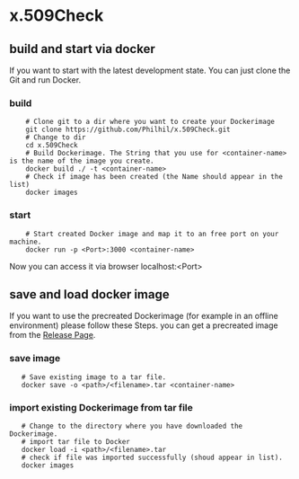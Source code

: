 # x.509Check


## build and start via docker
If you want to start with the latest development state. You can just clone the Git and run Docker.
### build
```shell
    # Clone git to a dir where you want to create your Dockerimage
    git clone https://github.com/Philhil/x.509Check.git
    # Change to dir
    cd x.509Check
    # Build Dockerimage. The String that you use for <container-name> is the name of the image you create.
    docker build ./ -t <container-name>
    # Check if image has been created (the Name should appear in the list)
    docker images
  ```
  
### start
```shell
    # Start created Docker image and map it to an free port on your machine.
    docker run -p <Port>:3000 <container-name>
  ```

Now you can access it via browser localhost:\<Port\>


## save and load docker image
If you want to use the precreated Dockerimage (for example in an offline environment) please follow these Steps.
you can get a precreated image from the [Release Page](https://github.com/Philhil/x.509Check/releases).
### save image
```shell
   # Save existing image to a tar file.
   docker save -o <path>/<filename>.tar <container-name>
```
### import existing Dockerimage from tar file
```shell
   # Change to the directory where you have downloaded the Dockerimage.
   # import tar file to Docker
   docker load -i <path>/<filename>.tar
   # check if file was imported successfully (shoud appear in list).
   docker images
```
